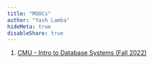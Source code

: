 ```yaml
---
title: "MOOCs"
author: "Yash Lamba"
hideMeta: true
disableShare: true
---
```


1. [CMU - Intro to Database Systems (Fall 2022)](/intro-to-database-systems-fall-2022)